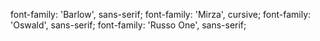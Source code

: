 font-family: 'Barlow', sans-serif;
font-family: 'Mirza', cursive;
font-family: 'Oswald', sans-serif;
font-family: 'Russo One', sans-serif;